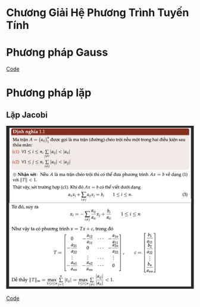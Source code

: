 
# Chương Giải Hệ Phương Trình Tuyến Tính

# Phương pháp Gauss

[Code](matrix_gauss.cpp)

# Phương pháp lặp

## Lặp Jacobi
![Alt text](img/jacobi.png)

[Code](matrix_jacobi.cpp)

